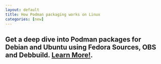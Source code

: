 ```yaml
---
layout: default
title: How Podman packaging works on Linux
categories: [new]
---
```


## Get a deep dive into Podman packages for Debian and Ubuntu using Fedora Sources, OBS and Debbuild. [Learn More!](https://opensource.com/article/22/9/podman-packages-linux).
